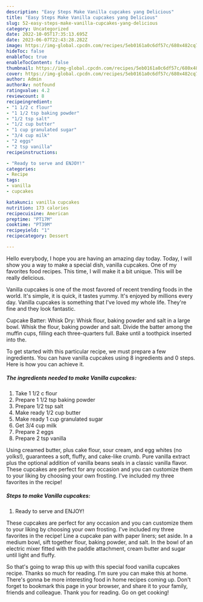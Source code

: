 ```yaml
---
description: "Easy Steps Make Vanilla cupcakes yang Delicious"
title: "Easy Steps Make Vanilla cupcakes yang Delicious"
slug: 52-easy-steps-make-vanilla-cupcakes-yang-delicious
category: Uncategorized
date: 2022-10-05T17:35:13.695Z
date: 2023-06-07T22:43:28.282Z
image: https://img-global.cpcdn.com/recipes/5eb0161a0c6df57c/680x482cq70/vanilla-cupcakes-recipe-main-photo.jpg
hideToc: false
enableToc: true
enableTocContent: false
thumbnail: https://img-global.cpcdn.com/recipes/5eb0161a0c6df57c/680x482cq70/vanilla-cupcakes-recipe-main-photo.jpg
cover: https://img-global.cpcdn.com/recipes/5eb0161a0c6df57c/680x482cq70/vanilla-cupcakes-recipe-main-photo.jpg
author: Admin
authorAv: notfound
ratingvalue: 4.2
reviewcount: 8
recipeingredient:
- "1 1/2 c flour"
- "1 1/2 tsp baking powder"
- "1/2 tsp salt"
- "1/2 cup butter"
- "1 cup granulated sugar"
- "3/4 cup milk"
- "2 eggs"
- "2 tsp vanilla"
recipeinstructions:

- "Ready to serve and ENJOY!"
categories:
- Recipe
tags:
- vanilla
- cupcakes

katakunci: vanilla cupcakes 
nutrition: 173 calories
recipecuisine: American
preptime: "PT17M"
cooktime: "PT39M"
recipeyield: "1"
recipecategory: Dessert

---
```



Hello everybody, I hope you are having an amazing day today. Today, I will show you a way to make a special dish, vanilla cupcakes. One of my favorites food recipes. This time, I will make it a bit unique. This will be really delicious.

Vanilla cupcakes is one of the most favored of recent trending foods in the world. It's simple, it is quick, it tastes yummy. It's enjoyed by millions every day. Vanilla cupcakes is something that I've loved my whole life. They're fine and they look fantastic.

Cupcake Batter: Whisk Dry: Whisk flour, baking powder and salt in a large bowl. Whisk the flour, baking powder and salt. Divide the batter among the muffin cups, filling each three-quarters full. Bake until a toothpick inserted into the.


To get started with this particular recipe, we must prepare a few ingredients. You can have vanilla cupcakes using 8 ingredients and 0 steps. Here is how you can achieve it.

<!--inarticleads1-->

##### The ingredients needed to make Vanilla cupcakes:

1. Take 1 1/2 c flour
1. Prepare 1 1/2 tsp baking powder
1. Prepare 1/2 tsp salt
1. Make ready 1/2 cup butter
1. Make ready 1 cup granulated sugar
1. Get 3/4 cup milk
1. Prepare 2 eggs
1. Prepare 2 tsp vanilla


Using creamed butter, plus cake flour, sour cream, and egg whites (no yolks!), guarantees a soft, fluffy, and cake-like crumb. Pure vanilla extract plus the optional addition of vanilla beans seals in a classic vanilla flavor. These cupcakes are perfect for any occasion and you can customize them to your liking by choosing your own frosting. I&#39;ve included my three favorites in the recipe! 

<!--inarticleads2-->

##### Steps to make Vanilla cupcakes:


1. Ready to serve and ENJOY!

These cupcakes are perfect for any occasion and you can customize them to your liking by choosing your own frosting. I&#39;ve included my three favorites in the recipe! Line a cupcake pan with paper liners; set aside. In a medium bowl, sift together flour, baking powder, and salt. In the bowl of an electric mixer fitted with the paddle attachment, cream butter and sugar until light and fluffy. 

So that's going to wrap this up with this special food vanilla cupcakes recipe. Thanks so much for reading. I'm sure you can make this at home. There's gonna be more interesting food in home recipes coming up. Don't forget to bookmark this page in your browser, and share it to your family, friends and colleague. Thank you for reading. Go on get cooking!
